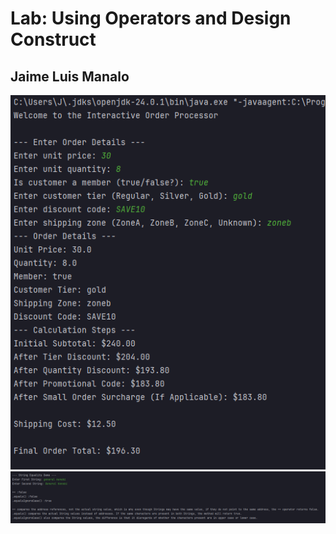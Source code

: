 # Lab: Using Operators and Design Construct
## Jaime Luis Manalo
![sc](ordersc.png)
![eqsc](eqsc.png)
